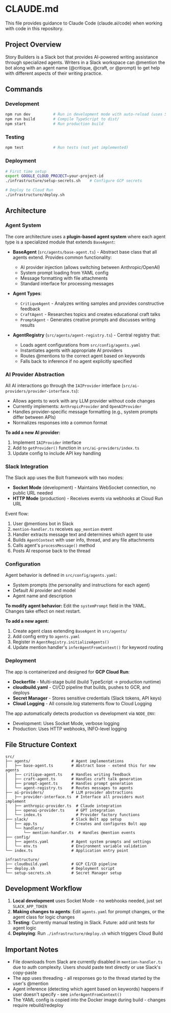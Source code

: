 # CLAUDE.md

This file provides guidance to Claude Code (claude.ai/code) when working with code in this repository.

## Project Overview

Story Builders is a Slack bot that provides AI-powered writing assistance through specialized agents. Writers in a Slack workspace can @mention the bot along with an agent name (@critique, @craft, or @prompt) to get help with different aspects of their writing practice.

## Commands

### Development
```bash
npm run dev          # Run in development mode with auto-reload (uses Socket Mode)
npm run build        # Compile TypeScript to dist/
npm start            # Run production build
```

### Testing
```bash
npm test             # Run tests (not yet implemented)
```

### Deployment
```bash
# First time setup
export GOOGLE_CLOUD_PROJECT=your-project-id
./infrastructure/setup-secrets.sh    # Configure GCP secrets

# Deploy to Cloud Run
./infrastructure/deploy.sh
```

## Architecture

### Agent System

The core architecture uses a **plugin-based agent system** where each agent type is a specialized module that extends `BaseAgent`:

- **BaseAgent** (`src/agents/base-agent.ts`) - Abstract base class that all agents extend. Provides common functionality:
  - AI provider injection (allows switching between Anthropic/OpenAI)
  - System prompt loading from YAML config
  - Message formatting with file attachments
  - Standard interface for processing messages

- **Agent Types**:
  - `CritiqueAgent` - Analyzes writing samples and provides constructive feedback
  - `CraftAgent` - Researches topics and creates educational craft talks
  - `PromptAgent` - Generates creative prompts and discusses writing results

- **AgentRegistry** (`src/agents/agent-registry.ts`) - Central registry that:
  - Loads agent configurations from `src/config/agents.yaml`
  - Instantiates agents with appropriate AI providers
  - Routes @mentions to the correct agent based on keywords
  - Falls back to inference if no agent explicitly specified

### AI Provider Abstraction

All AI interactions go through the `IAIProvider` interface (`src/ai-providers/provider-interface.ts`):

- Allows agents to work with any LLM provider without code changes
- Currently implements: `AnthropicProvider` and `OpenAIProvider`
- Handles provider-specific message formatting (e.g., system prompts differ between APIs)
- Normalizes responses into a common format

**To add a new AI provider:**
1. Implement `IAIProvider` interface
2. Add to `getProvider()` function in `src/ai-providers/index.ts`
3. Update config to include API key handling

### Slack Integration

The Slack app uses the Bolt framework with two modes:

- **Socket Mode** (development) - Maintains WebSocket connection, no public URL needed
- **HTTP Mode** (production) - Receives events via webhooks at Cloud Run URL

Event flow:
1. User @mentions bot in Slack
2. `mention-handler.ts` receives `app_mention` event
3. Handler extracts message text and determines which agent to use
4. Builds `AgentContext` with user info, thread, and any file attachments
5. Calls agent's `processMessage()` method
6. Posts AI response back to the thread

### Configuration

Agent behavior is defined in `src/config/agents.yaml`:
- System prompts (the personality and instructions for each agent)
- Default AI provider and model
- Agent name and description

**To modify agent behavior:** Edit the `systemPrompt` field in the YAML. Changes take effect on next restart.

**To add a new agent:**
1. Create agent class extending `BaseAgent` in `src/agents/`
2. Add config entry to `agents.yaml`
3. Register in `AgentRegistry.initializeAgents()`
4. Update mention handler's `inferAgentFromContext()` for keyword routing

### Deployment

The app is containerized and designed for **GCP Cloud Run**:

- **Dockerfile** - Multi-stage build (build TypeScript → production runtime)
- **cloudbuild.yaml** - CI/CD pipeline that builds, pushes to GCR, and deploys
- **Secret Manager** - Stores sensitive credentials (Slack tokens, API keys)
- **Cloud Logging** - All console.log statements flow to Cloud Logging

The app automatically detects production vs development via `NODE_ENV`:
- Development: Uses Socket Mode, verbose logging
- Production: Uses HTTP webhooks, INFO-level logging

## File Structure Context

```
src/
├── agents/                  # Agent implementations
│   ├── base-agent.ts        # Abstract base - extend this for new agents
│   ├── critique-agent.ts    # Handles writing feedback
│   ├── craft-agent.ts       # Handles craft talk generation
│   ├── prompt-agent.ts      # Handles prompt generation
│   └── agent-registry.ts    # Routes messages to agents
├── ai-providers/            # LLM provider abstractions
│   ├── provider-interface.ts  # Interface all providers must implement
│   ├── anthropic-provider.ts  # Claude integration
│   ├── openai-provider.ts     # GPT integration
│   └── index.ts               # Provider factory functions
├── slack/                   # Slack Bolt app setup
│   ├── app.ts               # Creates and configures Bolt app
│   └── handlers/
│       └── mention-handler.ts  # Handles @mention events
├── config/
│   ├── agents.yaml          # Agent system prompts and settings
│   └── env.ts               # Environment variable validation
└── index.ts                 # Application entry point

infrastructure/
├── cloudbuild.yaml          # GCP CI/CD pipeline
├── deploy.sh                # Deployment script
└── setup-secrets.sh         # Secret Manager setup
```

## Development Workflow

1. **Local development** uses Socket Mode - no webhooks needed, just set `SLACK_APP_TOKEN`
2. **Making changes to agents**: Edit `agents.yaml` for prompt changes, or the agent class for logic changes
3. **Testing**: Currently manual testing in Slack. Future: add unit tests for agent logic
4. **Deploying**: Run `./infrastructure/deploy.sh` which triggers Cloud Build

## Important Notes

- File downloads from Slack are currently disabled in `mention-handler.ts` due to auth complexity. Users should paste text directly or use Slack's copy-paste
- The app uses threading - all responses go to the thread started by the user's @mention
- Agent inference (detecting which agent based on keywords) happens if user doesn't specify - see `inferAgentFromContext()`
- The YAML config is copied into the Docker image during build - changes require rebuild/redeploy
